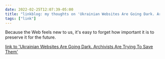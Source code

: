 ```yaml
---
date: 2022-02-25T12:07:39-05:00
title: "linkblog: my thoughts on 'Ukrainian Websites Are Going Dark. Archivists Are Trying To Save Them'"
tags: ["link"]
---
```

Because the Web feels new to us, it's easy to forget how important it is to preserve it for the future.
 
[link to 'Ukrainian Websites Are Going Dark. Archivists Are Trying To Save Them'](https://www.vice.com/en/article/4awbnd/ukrainian-websites-are-going-dark-archivists-are-trying-to-save-them)
